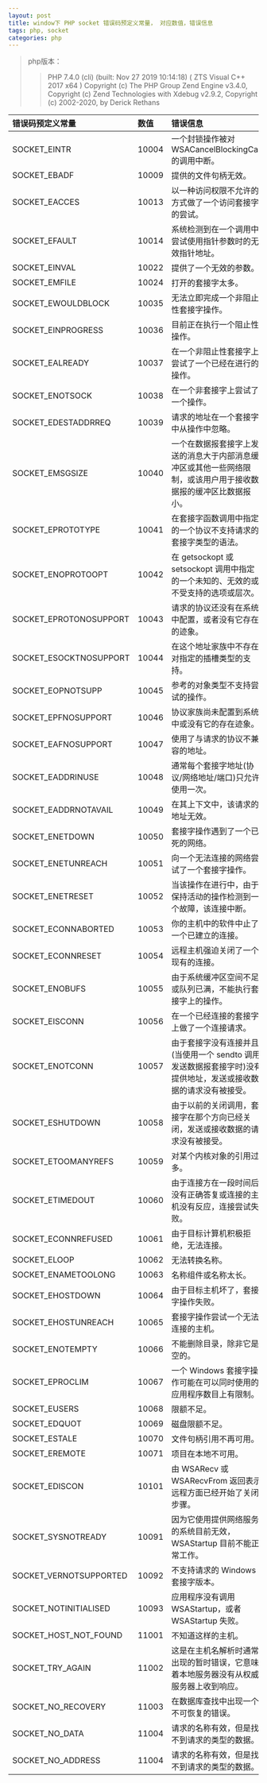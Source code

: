 ```yaml
---
layout: post
title: window下 PHP socket 错误码预定义常量， 对应数值，错误信息
tags: php, socket
categories: php
---
```


>php版本：
>>PHP 7.4.0 (cli) (built: Nov 27 2019 10:14:18) ( ZTS Visual C++ 2017 x64 )
Copyright (c) The PHP Group
Zend Engine v3.4.0, Copyright (c) Zend Technologies
    with Xdebug v2.9.2, Copyright (c) 2002-2020, by Derick Rethans

|错误码预定义常量|  数值| 错误信息|
| :-----| :-----| :-----|
|SOCKET_EINTR             |10004|一个封锁操作被对 WSACancelBlockingCall 的调用中断。 |
|SOCKET_EBADF             |10009|提供的文件句柄无效。 |
|SOCKET_EACCES            |10013|以一种访问权限不允许的方式做了一个访问套接字的尝试。 |
|SOCKET_EFAULT            |10014|系统检测到在一个调用中尝试使用指针参数时的无效指针地址。 |
|SOCKET_EINVAL            |10022|提供了一个无效的参数。 |
|SOCKET_EMFILE            |10024|打开的套接字太多。 |
|SOCKET_EWOULDBLOCK       |10035|无法立即完成一个非阻止性套接字操作。 |
|SOCKET_EINPROGRESS       |10036|目前正在执行一个阻止性操作。 |
|SOCKET_EALREADY          |10037|在一个非阻止性套接字上尝试了一个已经在进行的操作。 |
|SOCKET_ENOTSOCK          |10038|在一个非套接字上尝试了一个操作。 |
|SOCKET_EDESTADDRREQ      |10039|请求的地址在一个套接字中从操作中忽略。 |
|SOCKET_EMSGSIZE          |10040|一个在数据报套接字上发送的消息大于内部消息缓冲区或其他一些网络限制，或该用户用于接收数据报的缓冲区比数据报小。 |
|SOCKET_EPROTOTYPE        |10041|在套接字函数调用中指定的一个协议不支持请求的套接字类型的语法。 |
|SOCKET_ENOPROTOOPT       |10042|在 getsockopt 或 setsockopt 调用中指定的一个未知的、无效的或不受支持的选项或层次。 |
|SOCKET_EPROTONOSUPPORT   |10043|请求的协议还没有在系统中配置，或者没有它存在的迹象。 |
|SOCKET_ESOCKTNOSUPPORT   |10044|在这个地址家族中不存在对指定的插槽类型的支持。 |
|SOCKET_EOPNOTSUPP        |10045|参考的对象类型不支持尝试的操作。 |
|SOCKET_EPFNOSUPPORT      |10046|协议家族尚未配置到系统中或没有它的存在迹象。 |
|SOCKET_EAFNOSUPPORT      |10047|使用了与请求的协议不兼容的地址。 |
|SOCKET_EADDRINUSE        |10048|通常每个套接字地址(协议/网络地址/端口)只允许使用一次。 |
|SOCKET_EADDRNOTAVAIL     |10049|在其上下文中，该请求的地址无效。 |
|SOCKET_ENETDOWN          |10050|套接字操作遇到了一个已死的网络。 |
|SOCKET_ENETUNREACH       |10051|向一个无法连接的网络尝试了一个套接字操作。 |
|SOCKET_ENETRESET         |10052|当该操作在进行中，由于保持活动的操作检测到一个故障，该连接中断。 |
|SOCKET_ECONNABORTED      |10053|你的主机中的软件中止了一个已建立的连接。 |
|SOCKET_ECONNRESET        |10054|远程主机强迫关闭了一个现有的连接。 |
|SOCKET_ENOBUFS           |10055|由于系统缓冲区空间不足或队列已满，不能执行套接字上的操作。 |
|SOCKET_EISCONN           |10056|在一个已经连接的套接字上做了一个连接请求。 |
|SOCKET_ENOTCONN          |10057|由于套接字没有连接并且(当使用一个 sendto 调用发送数据报套接字时)没有提供地址，发送或接收数据的请求没有被接受。 |
|SOCKET_ESHUTDOWN         |10058|由于以前的关闭调用，套接字在那个方向已经关闭，发送或接收数据的请求没有被接受。 |
|SOCKET_ETOOMANYREFS      |10059|对某个内核对象的引用过多。 |
|SOCKET_ETIMEDOUT         |10060|由于连接方在一段时间后没有正确答复或连接的主机没有反应，连接尝试失败。 |
|SOCKET_ECONNREFUSED      |10061|由于目标计算机积极拒绝，无法连接。 |
|SOCKET_ELOOP             |10062|无法转换名称。 |
|SOCKET_ENAMETOOLONG      |10063|名称组件或名称太长。 |
|SOCKET_EHOSTDOWN         |10064|由于目标主机坏了，套接字操作失败。 |
|SOCKET_EHOSTUNREACH      |10065|套接字操作尝试一个无法连接的主机。 |
|SOCKET_ENOTEMPTY         |10066|不能删除目录，除非它是空的。 |
|SOCKET_EPROCLIM          |10067|一个 Windows 套接字操作可能在可以同时使用的应用程序数目上有限制。 |
|SOCKET_EUSERS            |10068|限额不足。 |
|SOCKET_EDQUOT            |10069|磁盘限额不足。 |
|SOCKET_ESTALE            |10070|文件句柄引用不再可用。 |
|SOCKET_EREMOTE           |10071|项目在本地不可用。 |
|SOCKET_EDISCON           |10101|由 WSARecv 或 WSARecvFrom 返回表示远程方面已经开始了关闭步骤。 |
|SOCKET_SYSNOTREADY       |10091|因为它使用提供网络服务的系统目前无效，WSAStartup 目前不能正常工作。 |
|SOCKET_VERNOTSUPPORTED   |10092|不支持请求的 Windows 套接字版本。 |
|SOCKET_NOTINITIALISED    |10093|应用程序没有调用 WSAStartup，或者 WSAStartup 失败。 |
|SOCKET_HOST_NOT_FOUND    |11001|不知道这样的主机。 |
|SOCKET_TRY_AGAIN         |11002|这是在主机名解析时通常出现的暂时错误，它意味着本地服务器没有从权威服务器上收到响应。 |
|SOCKET_NO_RECOVERY       |11003|在数据库查找中出现一个不可恢复的错误。 |
|SOCKET_NO_DATA           |11004|请求的名称有效，但是找不到请求的类型的数据。 |
|SOCKET_NO_ADDRESS        |11004|请求的名称有效，但是找不到请求的类型的数据。 |
